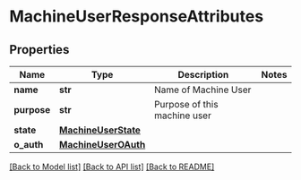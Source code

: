 # MachineUserResponseAttributes

## Properties
Name | Type | Description | Notes
------------ | ------------- | ------------- | -------------
**name** | **str** | Name of Machine User | 
**purpose** | **str** | Purpose of this machine user | 
**state** | [**MachineUserState**](MachineUserState.md) |  | 
**o_auth** | [**MachineUserOAuth**](MachineUserOAuth.md) |  | 

[[Back to Model list]](../README.md#documentation-for-models) [[Back to API list]](../README.md#documentation-for-api-endpoints) [[Back to README]](../README.md)

